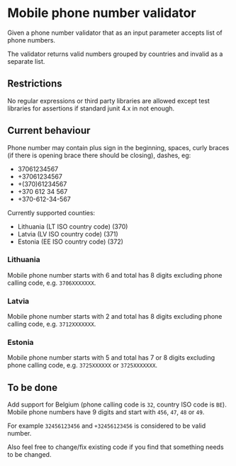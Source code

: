 # Mobile phone number validator

Given a phone number validator that as an input parameter accepts list of phone numbers. 

The validator returns valid numbers grouped by countries and invalid as a separate list.

## Restrictions

No regular expressions or third party libraries are allowed except test libraries for assertions if standard junit 4.x in not enough.

## Current behaviour

Phone number may contain plus sign in the beginning, spaces, curly braces (if there is opening brace there should
 be closing), dashes, eg:
* 37061234567
* +37061234567
* +(370)61234567
* +370 612 34 567
* +370-612-34-567

Currently supported counties:
* Lithuania (LT ISO country code) (370)
* Latvia (LV ISO country code) (371)
* Estonia (EE ISO country code) (372)

### Lithuania

Mobile phone number starts with 6 and total has 8 digits excluding phone calling code, e.g. `3706XXXXXXX`.

### Latvia

Mobile phone number starts with 2 and total has 8 digits excluding phone calling code, e.g. `3712XXXXXXX`.

### Estonia

Mobile phone number starts with 5 and total has 7 or 8 digits excluding phone calling code, e.g. `3725XXXXXX` or `3725XXXXXXX`.

## To be done

Add support for Belgium (phone calling code is `32`, country ISO code is `BE`). Mobile phone numbers have 9 digits and start with `456`, `47`, `48` or `49`.

For example `32456123456` and `+32456123456` is considered to be valid number.

Also feel free to change/fix existing code if you find that something needs to be changed.
